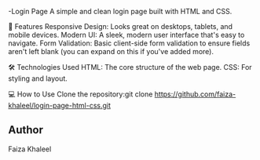 -Login Page
A simple and clean login page built with HTML and CSS.

🚀 Features
Responsive Design: Looks great on desktops, tablets, and mobile devices.
Modern UI: A sleek, modern user interface that's easy to navigate.
Form Validation: Basic client-side form validation to ensure fields aren't left blank (you can expand on this if you've added more).

🛠️ Technologies Used
HTML: The core structure of the web page.
CSS: For styling and layout.

💻 How to Use
Clone the repository:git clone https://github.com/faiza-khaleel/login-page-html-css.git

## Author
Faiza Khaleel
